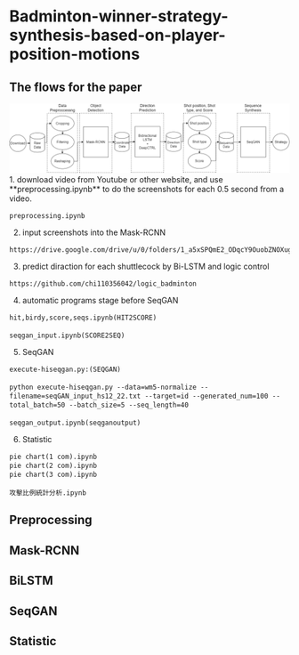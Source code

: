 # Badminton-winner-strategy-synthesis-based-on-player-position-motions

## The flows for the paper

<center><img src='./image/framenew.drawio.png' width='900px'></center>
1. download video from Youtube or other website, and use **preprocessing.ipynb** to do the screenshots for each 0.5 second from a video.

```
preprocessing.ipynb
```

   

2. input screenshots into the Mask-RCNN

```
https://drive.google.com/drive/u/0/folders/1_a5xSPQmE2_ODqcY9OuobZNOXugOBC2b
```

3. predict diraction for each shuttlecock by Bi-LSTM and logic control

```
https://github.com/chi110356042/logic_badminton
```

4. automatic programs stage before SeqGAN 

```
hit,birdy,score,seqs.ipynb(HIT2SCORE)

seqgan_input.ipynb(SCORE2SEQ)
```

5. SeqGAN

```
execute-hiseqgan.py:(SEQGAN)

python execute-hiseqgan.py --data=wm5-normalize --filename=seqGAN_input_hs12_22.txt --target=id --generated_num=100 --total_batch=50 --batch_size=5 --seq_length=40

seqgan_output.ipynb(seqganoutput)
```
6. Statistic

```
pie chart(1 com).ipynb
pie chart(2 com).ipynb
pie chart(3 com).ipynb

攻擊比例統計分析.ipynb
```

## Preprocessing

## Mask-RCNN

## BiLSTM

## SeqGAN

## Statistic


